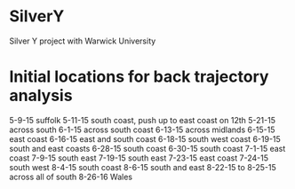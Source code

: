 # SilverY
Silver Y project with Warwick University

# Initial locations for back trajectory analysis
5-9-15 suffolk
5-11-15 south coast, push up to east coast on 12th
5-21-15 across south
6-1-15 across south coast
6-13-15 across midlands
6-15-15 east coast
6-16-15 east and south coast
6-18-15 south west coast
6-19-15 south and east coasts
6-28-15 south coast
6-30-15 south coast
7-1-15 east coast
7-9-15 south east
7-19-15 south east
7-23-15 east coast
7-24-15 south west
8-4-15 south coast
8-6-15 south and east
8-22-15 to 8-25-15 across all of south
8-26-16 Wales
